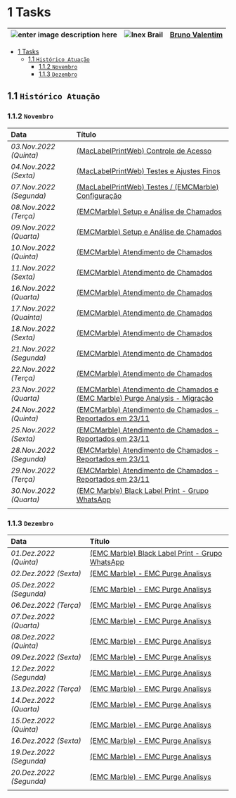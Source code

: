 # 1 Tasks

| ![enter image description here](https://www.foxconn.com.br/img/logo.png) | ![Inex Brail](https://www.inexbr.com.br/wp-content/uploads/2022/07/logo-inex-azul.png) | [Bruno Valentim](mailto:Bruno.Valentim@inex.com.br)
| :--- | :---: | ---: |

- [1 Tasks](#1-tasks)
  - [1.1 `Histórico Atuação`](#11-histórico-atuação)
    - [1.1.2 `Novembro`](#112-novembro)
    - [1.1.3 `Dezembro`](#113-dezembro)


## 1.1 `Histórico Atuação`

### 1.1.2 `Novembro`
| Data | Título |
| :--- | :--- |
| *03.Nov.2022 (Quinta)* | [(MacLabelPrintWeb) Controle de Acesso](./03112022.md) |
| *04.Nov.2022 (Sexta)* | [(MacLabelPrintWeb) Testes e Ajustes Finos](./04112022.md) |
| *07.Nov.2022 (Segunda)* | [(MacLabelPrintWeb) Testes / (EMCMarble) Configuração](./07112022.md) |
| *08.Nov.2022 (Terça)* | [(EMCMarble) Setup e Análise de Chamados](./08112022.md) |
| *09.Nov.2022 (Quarta)* | [(EMCMarble) Setup e Análise de Chamados](./09112022.md) |
| *10.Nov.2022 (Quinta)* | [(EMCMarble) Atendimento de Chamados](./10112022.md) |
| *11.Nov.2022 (Sexta)* | [(EMCMarble) Atendimento de Chamados](./11112022.md) |
| *16.Nov.2022 (Quarta)* | [(EMCMarble) Atendimento de Chamados](./16112022.md) |
| *17.Nov.2022 (Quainta)* | [(EMCMarble) Atendimento de Chamados](./17112022.md) |
| *18.Nov.2022 (Sexta)* | [(EMCMarble) Atendimento de Chamados](./18112022.md) |
| *21.Nov.2022 (Segunda)* | [(EMCMarble) Atendimento de Chamados](./21112022.md) |
| *22.Nov.2022 (Terça)* | [(EMCMarble) Atendimento de Chamados](./22112022.md) |
| *23.Nov.2022 (Quarta)* | [(EMCMarble) Atendimento de Chamados  e (EMC Marble) Purge Analysis - Migração](./23112022.md) |
| *24.Nov.2022 (Quinta)* | [(EMCMarble) Atendimento de Chamados - Reportados em 23/11](./24112022.md) |
| *25.Nov.2022 (Sexta)* | [(EMCMarble) Atendimento de Chamados - Reportados em 23/11](./25112022.md) |
| *28.Nov.2022 (Segunda)* | [(EMCMarble) Atendimento de Chamados - Reportados em 23/11](./28112022.md) |
| *29.Nov.2022 (Terça)* | [(EMCMarble) Atendimento de Chamados - Reportados em 23/11](./29112022.md) |
| *30.Nov.2022 (Quarta)* | [(EMC Marble) Black Label Print - Grupo WhatsApp](./30112022.md) |
|  |  |

### 1.1.3 `Dezembro`
| Data | Título |
| :--- | :--- |
| *01.Dez.2022 (Quinta)* | [(EMC Marble) Black Label Print - Grupo WhatsApp](./01122022.md) |
| *02.Dez.2022 (Sexta)* | [(EMC Marble) - EMC Purge Analisys](./02122022.md) |
| *05.Dez.2022 (Segunda)* | [(EMC Marble) - EMC Purge Analisys](./05122022.md) |
| *06.Dez.2022 (Terça)* | [(EMC Marble) - EMC Purge Analisys](./06122022.md) |
| *07.Dez.2022 (Quarta)* | [(EMC Marble) - EMC Purge Analisys](./07122022.md) |
| *08.Dez.2022 (Quinta)* | [(EMC Marble) - EMC Purge Analisys](./08122022.md) |
| *09.Dez.2022 (Sexta)* | [(EMC Marble) - EMC Purge Analisys](./09122022.md) |
| *12.Dez.2022 (Segunda)* | [(EMC Marble) - EMC Purge Analisys](./12122022.md) |
| *13.Dez.2022 (Terça)* | [(EMC Marble) -  EMC Purge Analisys](./13122022.md) |
| *14.Dez.2022 (Quarta)* | [(EMC Marble) - EMC Purge Analisys](./14122022.md) |
| *15.Dez.2022 (Quinta)* | [(EMC Marble) - EMC Purge Analisys](./15122022.md) |
| *16.Dez.2022 (Sexta)* | [(EMC Marble) -  EMC Purge Analisys](./16122022.md) |
| *19.Dez.2022 (Segunda)* | [(EMC Marble) - EMC Purge Analisys](./19122022.md) |
| *20.Dez.2022 (Segunda)* | [(EMC Marble) - EMC Purge Analisys](./20122022.md) |
|  |  |